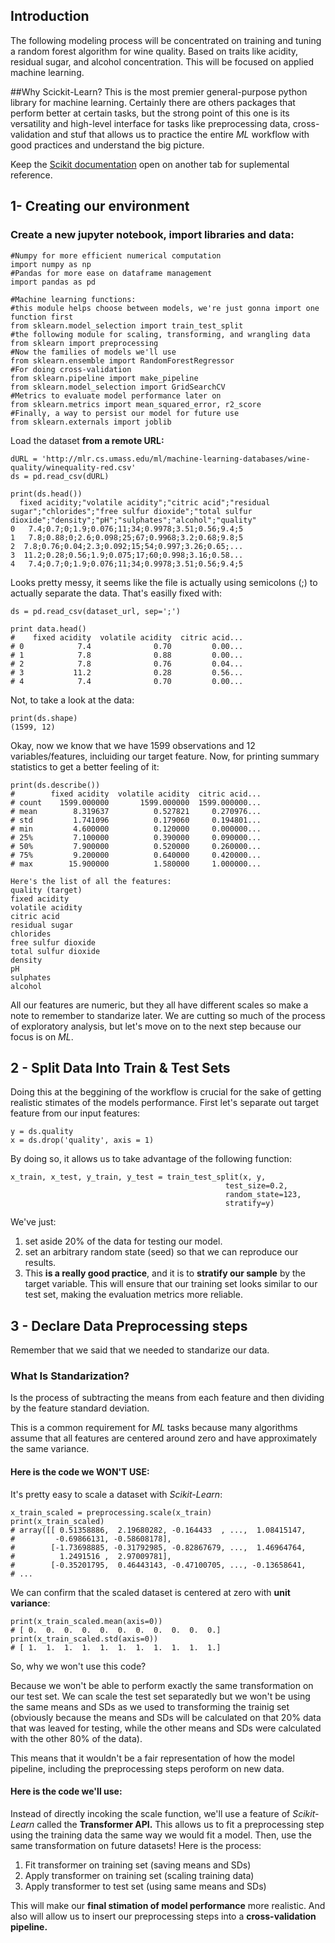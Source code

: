 ## Introduction
The following modeling process will be concentrated on training and tuning a random forest algorithm for wine quality. Based on traits like acidity, residual sugar, and alcohol concentration. This will be focused on applied machine learning. 

##Why Scickit-Learn?
This is the most premier general-purpose python library for machine learning. Certainly there are others packages that perform better at certain tasks, but the strong point of this one is its versatility and high-level interface for tasks like preprocessing data, cross-validation and stuf that allows us to practice the entire *ML* workflow with good practices and understand the big picture. 

Keep the [Scikit documentation](https://scikit-learn.org/stable/user_guide.html) open on another tab for suplemental reference. 

## 1- Creating our environment
### Create a new jupyter notebook, import libraries and data:

    #Numpy for more efficient numerical computation
    import numpy as np
    #Pandas for more ease on dataframe management
    import pandas as pd

    #Machine learning functions:
    #this module helps choose between models, we're just gonna import one function first
    from sklearn.model_selection import train_test_split
    #the following module for scaling, transforming, and wrangling data
    from sklearn import preprocessing
    #Now the families of models we'll use
    from sklearn.ensemble import RandomForestRegressor 
    #For doing cross-validation
    from sklearn.pipeline import make_pipeline
    from sklearn.model_selection import GridSearchCV
    #Metrics to evaluate model performance later on
    from sklearn.metrics import mean_squared_error, r2_score
    #Finally, a way to persist our model for future use
    from sklearn.externals import joblib
    
Load the dataset **from a remote URL:**

    dURL = 'http://mlr.cs.umass.edu/ml/machine-learning-databases/wine-quality/winequality-red.csv'
    ds = pd.read_csv(dURL)
    
    print(ds.head())
      fixed acidity;"volatile acidity";"citric acid";"residual sugar";"chlorides";"free sulfur dioxide";"total sulfur             dioxide";"density";"pH";"sulphates";"alcohol";"quality"
    0   7.4;0.7;0;1.9;0.076;11;34;0.9978;3.51;0.56;9.4;5                                                                                     1   7.8;0.88;0;2.6;0.098;25;67;0.9968;3.2;0.68;9.8;5                                                                                     2  7.8;0.76;0.04;2.3;0.092;15;54;0.997;3.26;0.65;...                                                                                     3  11.2;0.28;0.56;1.9;0.075;17;60;0.998;3.16;0.58...                                                                                     4   7.4;0.7;0;1.9;0.076;11;34;0.9978;3.51;0.56;9.4;5  
    
Looks pretty messy, it seems like the file is actually using semicolons (;) to actually separate the data. That's easilly fixed with:

    ds = pd.read_csv(dataset_url, sep=';')

    print data.head()
    #    fixed acidity  volatile acidity  citric acid...
    # 0            7.4              0.70         0.00...
    # 1            7.8              0.88         0.00...
    # 2            7.8              0.76         0.04... 
    # 3           11.2              0.28         0.56...  
    # 4            7.4              0.70         0.00...
    
Not, to take a look at the data:
  
    print(ds.shape)
    (1599, 12)
    
Okay, now we know that we have 1599 observations and 12 variables/features, incluiding our target feature. Now, for printing summary statistics to get a better feeling of it:

    print(ds.describe())
    #        fixed acidity  volatile acidity  citric acid...
    # count    1599.000000       1599.000000  1599.000000...
    # mean        8.319637          0.527821     0.270976...
    # std         1.741096          0.179060     0.194801...
    # min         4.600000          0.120000     0.000000...
    # 25%         7.100000          0.390000     0.090000...
    # 50%         7.900000          0.520000     0.260000...
    # 75%         9.200000          0.640000     0.420000...
    # max        15.900000          1.580000     1.000000...
    
    Here's the list of all the features:
    quality (target)
    fixed acidity
    volatile acidity
    citric acid
    residual sugar
    chlorides
    free sulfur dioxide
    total sulfur dioxide
    density
    pH
    sulphates
    alcohol

All our features are numeric, but they all have different scales so make a note to remember to standarize later. We are cutting so much of the process of exploratory analysis, but let's move on to the next step because our focus is on *ML*.

## 2 - Split Data Into Train & Test Sets
Doing this at the beggining of the workflow is crucial for the sake of getting realistic stimates of the models performance.
First let's separate out target feature from our input features:

    y = ds.quality
    x = ds.drop('quality', axis = 1)
    
By doing so, it allows us to take advantage of the following function:

    x_train, x_test, y_train, y_test = train_test_split(x, y, 
                                                    test_size=0.2, 
                                                    random_state=123, 
                                                    stratify=y)
                                                    
We've just:
  1.  set aside 20% of the data for testing our model. 
  2.  set an arbitrary random state (seed) so that we can reproduce our results. 
  3.  This **is a really good practice**, and it is to **stratify our sample** by the target variable. This will ensure that our training set looks similar to our test set, making the evaluation metrics more reliable.  
  
## 3 - Declare Data Preprocessing steps
Remember that we said that we needed to standarize our data.
### What Is Standarization?
Is the process of subtracting the means from each feature and then dividing by the feature standard deviation. 

This is a common requirement for *ML* tasks because many algorithms assume that all features are centered around zero and have approximately the same variance.

#### Here is the code we WON'T USE:
It's pretty easy to scale a dataset with *Scikit-Learn*:

    x_train_scaled = preprocessing.scale(x_train)
    print(x_train_scaled)
    # array([[ 0.51358886,  2.19680282, -0.164433  , ...,  1.08415147,
    #         -0.69866131, -0.58608178],
    #        [-1.73698885, -0.31792985, -0.82867679, ...,  1.46964764,
    #          1.2491516 ,  2.97009781],
    #        [-0.35201795,  0.46443143, -0.47100705, ..., -0.13658641,
    # ...
    
We can confirm that the scaled dataset is centered at zero with **unit variance**:

    print(x_train_scaled.mean(axis=0))
    # [ 0.  0.  0.  0.  0.  0.  0.  0.  0.  0.  0.]
    print(x_train_scaled.std(axis=0))
    # [ 1.  1.  1.  1.  1.  1.  1.  1.  1.  1.  1.]

So, why we won't use this code?

Because we won't be able to perform exactly the same transformation on our test set. We can scale the test set separatedly but we won't be using the same means and SDs as we used to transforming the trainig set (obviously because the means and SDs will be calculated on that 20% data that was leaved for testing, while the other means and SDs were calculated with the other 80% of the data).

This means that it wouldn't be a fair representation of how the model pipeline, including the preprocessing steps peroform on new data.

#### Here is the code we'll use:
Instead of directly incoking the scale function, we'll use a feature of *Scikit-Learn* called the **Transformer API.** This allows us to fit a preprocessing step using the training data the same way we would fit a model. Then, use the same transformation on future datasets! Here is the process:

  1.  Fit transformer on training set (saving means and SDs)
  2.  Apply transformer on training set (scaling training data)
  3.  Apply transformer to test set (using same means and SDs)
  
This will make our **final stimation of model performance** more realistic. And also will allow us to insert our preprocessing steps into a **cross-validation pipeline.**
